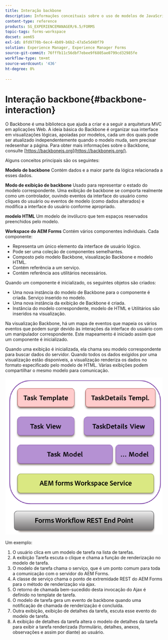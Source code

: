 ```yaml
---
title: Interação backbone
description: Informações conceituais sobre o uso de modelos de JavaScript do Backbone no espaço de trabalho do AEM Forms.
content-type: reference
products: SG_EXPERIENCEMANAGER/6.5/FORMS
topic-tags: forms-workspace
docset: aem65
exl-id: 8fd9770b-6ec4-4b09-b6b2-47a5e5d40f79
solution: Experience Manager, Experience Manager Forms
source-git-commit: 76fffb11c56dbf7ebee9f6805ae0799cd32985fe
workflow-type: tm+mt
source-wordcount: '436'
ht-degree: 0%

---
```


# Interação backbone{#backbone-interaction}

O Backbone é uma biblioteca que ajuda a criar e a seguir a arquitetura MVC em aplicações Web. A ideia básica do Backbone é organizar sua interface em visualizações lógicas, apoiadas por modelos, cada um dos quais pode ser atualizado independentemente quando o modelo muda, sem precisar redesenhar a página. Para obter mais informações sobre o Backbone, consulte [https://backbonejs.org](https://backbonejs.org/).

Alguns conceitos principais são os seguintes:

**Modelo de backbone** Contém dados e a maior parte da lógica relacionada a esses dados.

**Modo de exibição de backbone** Usado para representar o estado do modelo correspondente. Uma exibição de backbone se comporta realmente como um controlador, ouvindo eventos da interface do usuário como cliques do usuário ou eventos de modelo (como dados alterados) e modifica a interface do usuário conforme apropriado.

**modelo HTML** Um modelo de invólucro que tem espaços reservados preenchidos pelo modelo.

**Workspace do AEM Forms** Contém vários componentes individuais. Cada componente:

* Representa um único elemento da interface de usuário lógico.
* Pode ser uma coleção de componentes semelhantes.
* Composto pelo modelo Backbone, visualização Backbone e modelo HTML.
* Contém referência a um serviço.
* Contém referência aos utilitários necessários.

Quando um componente é inicializado, os seguintes objetos são criados:

* Uma nova instância do modelo de Backbone para o componente é criada. Serviço inserido no modelo.
* Uma nova instância da exibição de Backbone é criada.
* Instância do modelo correspondente, modelo de HTML e Utilitários são inseridos na visualização.

Na visualização Backbone, há um mapa de eventos que mapeia os vários eventos que podem surgir devido às interações da interface do usuário com um manipulador correspondente. Este mapeamento é iniciado assim que um componente é inicializado.

Quando uma exibição é inicializada, ela chama seu modelo correspondente para buscar dados do servidor. Quando todos os dados exigidos por uma visualização estão disponíveis, a visualização renderiza os dados no formato especificado pelo modelo de HTML. Várias exibições podem compartilhar o mesmo modelo para comunicação.

![Exibição de backbone de formulários AEM](do-not-localize/aem_forms_workflow.png)

Um exemplo:

1. O usuário clica em um modelo de tarefa na lista de tarefas.
1. A exibição Tarefa escuta o clique e chama a função de renderização no modelo de tarefa.
1. O modelo de tarefa chama o serviço, que é um ponto comum para toda a comunicação com o servidor do AEM Forms.
1. A classe de serviço chama o ponto de extremidade REST do AEM Forms para o método de renderização via ajax.
1. O retorno de chamada bem-sucedido desta invocação do Ajax é definido no template de tarefa.
1. O modelo de tarefa gera um evento de backbone quando uma notificação de chamada de renderização é concluída.
1. Outra exibição, exibição de detalhes da tarefa, escuta esse evento do modelo de tarefa.
1. A exibição de detalhes da tarefa altera o modelo de detalhes da tarefa para exibir a tarefa renderizada (formulário, detalhes, anexos, observações e assim por diante) ao usuário.
